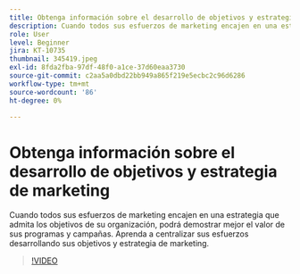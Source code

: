 ```yaml
---
title: Obtenga información sobre el desarrollo de objetivos y estrategia de marketing
description: Cuando todos sus esfuerzos de marketing encajen en una estrategia que admita los objetivos de su organización, podrá demostrar mejor el valor de sus programas y campañas.
role: User
level: Beginner
jira: KT-10735
thumbnail: 345419.jpeg
exl-id: 8fda2fba-97df-48f0-a1ce-37d60eaa3730
source-git-commit: c2aa5a0dbd22bb949a865f219e5ecbc2c96d6286
workflow-type: tm+mt
source-wordcount: '86'
ht-degree: 0%

---
```


# Obtenga información sobre el desarrollo de objetivos y estrategia de marketing

Cuando todos sus esfuerzos de marketing encajen en una estrategia que admita los objetivos de su organización, podrá demostrar mejor el valor de sus programas y campañas. Aprenda a centralizar sus esfuerzos desarrollando sus objetivos y estrategia de marketing.

>[!VIDEO](https://video.tv.adobe.com/v/345419/?quality=12&learn=on)
